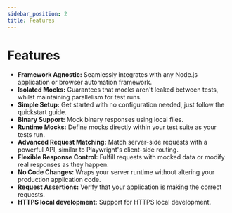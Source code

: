 ```yaml
---
sidebar_position: 2
title: Features
---
```


# Features

* **Framework Agnostic:** Seamlessly integrates with any Node.js application or browser automation framework.
* **Isolated Mocks:** Guarantees that mocks aren't leaked between tests, whilst maintaining parallelism for test runs.
* **Simple Setup:** Get started with no configuration needed, just follow the quickstart guide.
* **Binary Support:** Mock binary responses using local files.
* **Runtime Mocks:** Define mocks directly within your test suite as your tests run.
* **Advanced Request Matching:** Match server-side requests with a powerful API, similar to Playwright's client-side routing.
* **Flexible Response Control:** Fulfill requests with mocked data or modify real responses as they happen.
* **No Code Changes:** Wraps your server runtime without altering your production application code.
* **Request Assertions:** Verify that your application is making the correct requests.
* **HTTPS local development:** Support for HTTPS local development.
